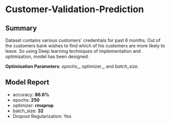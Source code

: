 # Customer-Validation-Prediction

## Summary
Dataset contains various customers' credentials for past 6 months. Out of the customers bank wishes to find which of his customers are more likely to leave. So using Deep learning techniques of implementation and optimisation, model has been designed.

**Optimisation Parameters**: _epochs_,_ optimizer_, and _batch_size_.

## Model Report
* accuracy: **86.6%**
* epochs: **250**
* optimizer: **rmsprop**
* batch_size: **32**
* Dropout Regularization: Yes
